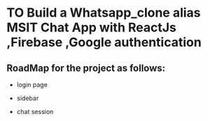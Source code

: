 # TO Build a Whatsapp_clone alias MSIT Chat App with ReactJs ,Firebase ,Google authentication

## RoadMap for the project as follows:
- login page

- sidebar

- chat session
